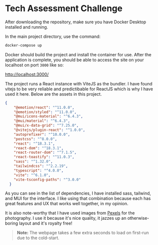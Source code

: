 # Tech Assessment Challenge

After downloading the repository, make sure you have Docker Desktop installed and running.

In the main project directory, use the command:

```sh
docker-compose up
```

Docker should build the project and install the container for use. After the application is complete, you should be able to access the site on your localhost on port `3000` like so:

[http://localhost:3000/](http://localhost:3000/)

The project runs a React instance with ViteJS as the bundler. I have found vitejs to be very reliable and predictibable for ReactJS which is why I have used it here. Below are the assets in this project.

```json
{
    "@emotion/react": "^11.0.0",
    "@emotion/styled": "^11.0.0",
    "@mui/icons-material": "^6.4.3",
    "@mui/material": "^6.4.3",
    "@mui/x-data-grid": "^7.25.0",
    "@vitejs/plugin-react": "^1.0.0",
    "autoprefixer": "^10.0.0",
    "postcss": "^8.0.0",
    "react": "^18.3.1",
    "react-dom": "^18.3.1",
    "react-router-dom": "^7.1.5",
    "react-toastify": "^11.0.3",
    "sass": "^1.32.0",
    "tailwindcss": "^2.2.19",
    "typescript": "^4.0.0",
    "vite": "^6.1.0",
    "vite-tsconfig-paths": "^3.0.0"
  }

```
As you can see in the list of dependencies, I have installed sass, tailwind, and MUI for the interface. I like using that combination because each has great features and UX that works well together, in my opinion.

It is also note-worthy that I have used images from [Pexels](https://www.pexels.com/) for the photography. I use it because it's nice quality, it jazzes up an otherwise-boring layout and it's royalty free!

> **Note:** The webpage takes a few extra seconds to load on first-run due to the cold-start.
